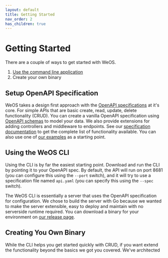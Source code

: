 ```yaml
---
layout: default
title: Getting Started
nav_order: 2
has_children: true
---
```

# Getting Started

There are a couple of ways to get started with WeOS. 
1. [Use the command line application](#using-the-weos-cli)
2. Create your own binary

## Setup OpenAPI Specification
WeOS takes a design first approach with the [OpenAPI specifications](https://openapis.org) at it's core. For simple APIs that are basic create, read, update, delete functionality
(CRUD). You can create a vanilla OpenAPI specification using [OpenAPI schemas](https://swagger.io/docs/specification/data-models/) to model your data. We also provide extensions
for adding controllers and middleware to endpoints. See our [specification documentation](./specification.md) to get the complete list of
functionality available. You can also use one of [our examples](../examples) as a starting point.

## Using the WeOS CLI
Using the CLI is by far the easiest starting point. Download and run the CLI by pointing it to your OpenAPI spec.
By default, the API will run on port 8681 (you can configure this using the `--port` switch), and it will try to use a
specification file named `api.yaml` (you can specify this using the `--spec` switch).

The WeOS CLI is essentially a server that uses the OpenAPI specification for configuration. We chose to build the
server with Go because we wanted to make the server extensible, easy to deploy and maintain with no serverside runtime required.
You can download a binary for your environment on [our release page](https://github.com/wepala/weos/releases).

## Creating You Own Binary
While the CLI helps you get started quickly with CRUD, if you want extend the functionality beyond the basics we got you
covered. We've architected

